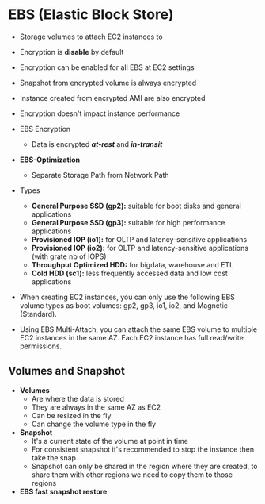 # EBS (Elastic Block Store)

- Storage volumes to attach EC2 instances to
- Encryption is **disable** by default
- Encryption can be enabled for all EBS at EC2 settings
- Snapshot from encrypted volume is always encrypted
- Instance created from encrypted AMI are also encrypted
- Encryption doesn't impact instance performance
- EBS Encryption
  - Data is encrypted ***at-rest*** and ***in-transit***

- **EBS-Optimization**
  - Separate Storage Path from Network Path

- Types 
  - **General Purpose SSD (gp2):** suitable for boot disks and general applications 
  - **General Purpose SSD (gp3):** suitable for high performance applications 
  - **Provisioned IOP (io1):** for OLTP and latency-sensitive applications 
  - **Provisioned IOP (io2):** for OLTP and latency-sensitive applications (with grate nb of IOPS)
  - **Throughput Optimized HDD:** for bigdata, warehouse and ETL
  - **Cold HDD (sc1):** less frequently accessed data and low cost applications

- When creating EC2 instances, you can only use the following EBS volume types as boot volumes: gp2, gp3, io1, io2, 
  and Magnetic (Standard).

- Using EBS Multi-Attach, you can attach the same EBS volume to multiple EC2 instances in the same AZ. Each EC2 instance
  has full read/write permissions.

## Volumes and Snapshot

- **Volumes**
  - Are where the data is stored
  - They are always in the same AZ as EC2
  - Can be resized in the  fly
  - Can change the volume type in the fly 
- **Snapshot**
  - It's a current state of the volume at point in time
  - For consistent snapshot it's recommended to stop the instance  then take the snap
  - Snapshot can only be shared in the region where they are created, to share them with other regions we need to copy them 
    to those regions
- **EBS fast snapshot restore**